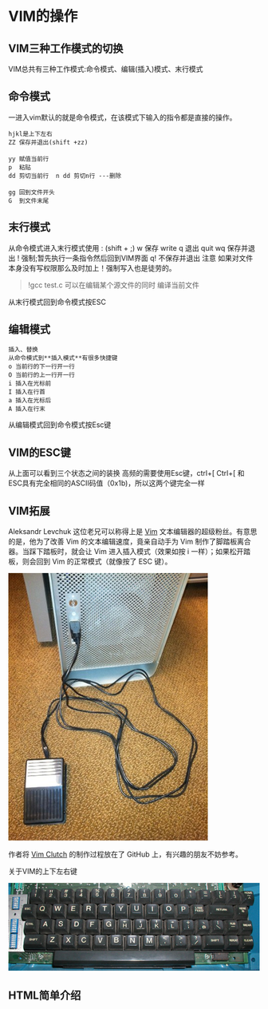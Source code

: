 # VIM的操作

## VIM三种工作模式的切换

VIM总共有三种工作模式:命令模式、编辑(插入)模式、末行模式

## 命令模式

一进入vim默认的就是命令模式，在该模式下输入的指令都是直接的操作。


```
hjkl是上下左右
ZZ 保存并退出(shift +zz)

yy 赋值当前行
p  粘贴
dd 剪切当前行  n dd 剪切n行 ---删除

gg 回到文件开头
G  到文件末尾

```




## 末行模式
从命令模式进入末行模式使用 : (shift + ;)
w 保存 write
q 退出 quit
wq 保存并退出
! 强制;暂先执行一条指令然后回到VIM界面
q! 不保存并退出
注意  如果对文件本身没有写权限那么及时加上！强制写入也是徒劳的。

> !gcc test.c
可以在编辑某个源文件的同时 编译当前文件


从末行模式回到命令模式按ESC

## 编辑模式
```
插入、替换
从命令模式到**插入模式**有很多快捷键
o 当前行的下一行开一行
O 当前行的上一行开一行
i 插入在光标前
I 插入在行首
a 插入在光标后
A 插入在行末
```




从编辑模式回到命令模式按Esc键

## VIM的ESC键
从上面可以看到三个状态之间的装换 高频的需要使用Esc键，ctrl+\[ 
 	Ctrl+\[ 和 ESC具有完全相同的ASCII码值（0x1b)，所以这两个键完全一样


## VIM拓展

Aleksandr Levchuk 这位老兄可以称得上是 [Vim](http://www.vim.org/) 文本编辑器的超级粉丝。有意思的是，他为了改善 Vim 的文本编辑速度，竟亲自动手为 Vim 制作了脚踏板离合器。当踩下踏板时，就会让 Vim 进入插入模式（效果如按 i 一样）；如果松开踏板，则会回到 Vim 的正常模式（就像按了 ESC 键）。

![](assets/pic4.jpg)

作者将 [Vim Clutch](https://github.com/alevchuk/vim-clutch) 的制作过程放在了 GitHub 上，有兴趣的朋友不妨参考。

关于VIM的上下左右键

![](/assets/上下左右.jpg)


## HTML简单介绍
